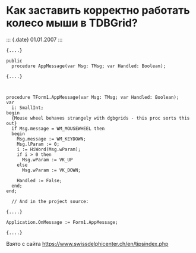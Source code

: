 Как заставить корректно работать колесо мыши в TDBGrid?
=======================================================

::: {.date}
01.01.2007
:::

    {....}
     
    public
      procedure AppMessage(var Msg: TMsg; var Handled: Boolean);
     
    {....}
     
     
     
    procedure TForm1.AppMessage(var Msg: TMsg; var Handled: Boolean);
    var
      i: SmallInt;
    begin
      {Mouse wheel behaves strangely with dgbgrids - this proc sorts this out}
      if Msg.message = WM_MOUSEWHEEL then
      begin
        Msg.message := WM_KEYDOWN;
        Msg.lParam := 0;
        i := HiWord(Msg.wParam);
        if i > 0 then
          Msg.wParam := VK_UP
        else
          Msg.wParam := VK_DOWN;
     
        Handled := False;
      end;
    end;
     
      // And in the project source:
     
    {....}
     
    Application.OnMessage := Form1.AppMessage;
     
    {....}

Взято с сайта <https://www.swissdelphicenter.ch/en/tipsindex.php>
